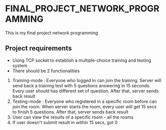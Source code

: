# FINAL_PROJECT_NETWORK_PROGRAMMING
This is my final project network programming 

## Project requirements 
* Using TCP socket to establish a multiple-choice training and testing system
* There should be 2 functionalities
1.  Training-mode : Everyone who logged in can join the training. Server will send back a training test with 5 questions answering in 15 seconds. Every user should has different set of question. After that, server sends back result
2.  Testing-mode  : Everyone who registered in a specific room before can join the room. When server starts the room, every user will get 15 secs to finish 5 questions. After that, server sends back result
3.  User can view the results of a specific room - all the rooms 
4.  If user doesn't submit result in within 15 secs, got 0 

